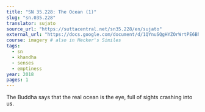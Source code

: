 ```yaml
---
title: "SN 35.228: The Ocean (1)"
slug: "sn.035.228"
translator: sujato
source_url: "https://suttacentral.net/sn35.228/en/sujato"
external_url: "https://docs.google.com/document/d/1QYnuSQgHYZOrWrtPE6Bh_DPaGRKq4WEtxv_y1s2Ze9I/edit"
course: imagery # also in Hecker's Similes
tags:
  - sn
  - khandha
  - senses
  - emptiness
year: 2018
pages: 1
---
```


The Buddha says that the real ocean is the eye, full of sights crashing into us.

